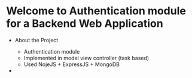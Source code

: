 # Welcome to Authentication module for a Backend Web Application

- About the Project 
  - Authentication module 
  - Implemented in model view controller (task based)
  - Used NojeJS + ExpressJS + MongoDB

- 